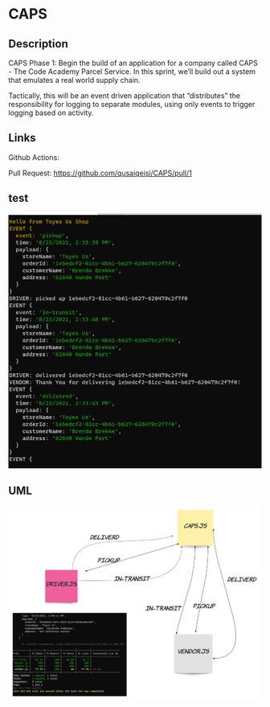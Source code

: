 # CAPS


## Description

CAPS Phase 1: Begin the build of an application for a company called CAPS - The Code Academy Parcel Service. In this sprint, we’ll build out a system that emulates a real world supply chain.

Tactically, this will be an event driven application that “distributes” the responsibility for logging to separate modules, using only events to trigger logging based on activity.

## Links

Github Actions: 

Pull Request: https://github.com/qusaiqeisi/CAPS/pull/1

## test

![](img/testcaps.PNG)


## UML
![UML](img/uml.png)
